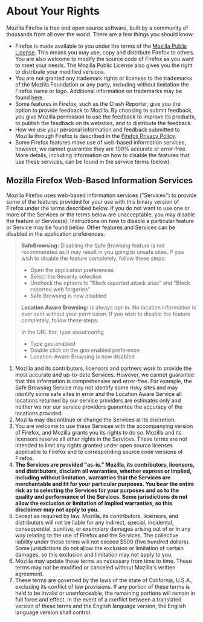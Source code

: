 # About Your Rights

Mozilla Firefox is free and open source software, built by a community of thousands from all over the world. There are a few things you should know:

* Firefox is made available to you under the terms of the [Mozilla Public License](http://www.mozilla.org/MPL/). This means you may use, copy and distribute Firefox to others. You are also welcome to modify the source code of Firefox as you want to meet your needs. The Mozilla Public License also gives you the right to distribute your modified versions.
* You are not granted any trademark rights or licenses to the trademarks of the Mozilla Foundation or any party, including without limitation the Firefox name or logo. Additional information on trademarks may be found [here](https://www.mozilla.org/foundation/trademarks/policy/).
* Some features in Firefox, such as the Crash Reporter, give you the option to provide feedback to Mozilla. By choosing to submit feedback, you give Mozilla permission to use the feedback to improve its products, to publish the feedback on its websites, and to distribute the feedback.
* How we use your personal information and feedback submitted to Mozilla through Firefox is described in the [Firefox Privacy Policy](https://www.mozilla.org/privacy/firefox/).
* Some Firefox features make use of web-based information services, however, we cannot guarantee they are 100% accurate or error-free. More details, including information on how to disable the features that use these services, can be found in the service terms (below).

## Mozilla Firefox Web-Based Information Services

Mozilla Firefox uses web-based information services ("Services") to provide some of the features provided for your use with this binary version of Firefox under the terms described below. If you do not want to use one or more of the Services or the terms below are unacceptable, you may disable the feature or Service(s). Instructions on how to disable a particular feature or Service may be found below. Other features and Services can be disabled in the application preferences.

> **SafeBrowsing:** Disabling the Safe Browsing feature is not recommended as it may result in you going to unsafe sites. If you wish to disable the feature completely, follow these steps:
>
>* Open the application preferences
>* Select the Security selection
>* Uncheck the options to "Block reported attack sites" and "Block reported web forgeries"
>* Safe Browsing is now disabled
>
> **Location Aware Browsing:** is always opt-in. No location information is ever sent without your permission. If you wish to disable the feature completely, follow these steps:
>
>In the URL bar, type about:config
>* Type geo.enabled
>* Double click on the geo.enabled preference
>* Location-Aware Browsing is now disabled


1. Mozilla and its contributors, licensors and partners work to provide the most accurate and up-to-date Services. However, we cannot guarantee that this information is comprehensive and error-free. For example, the Safe Browsing Service may not identify some risky sites and may identify some safe sites in error and the Location Aware Service all locations returned by our service providers are estimates only and neither we nor our service providers guarantee the accuracy of the locations provided.
1. Mozilla may discontinue or change the Services at its discretion.
1. You are welcome to use these Services with the accompanying version of Firefox, and Mozilla grants you its rights to do so. Mozilla and its licensors reserve all other rights in the Services. These terms are not intended to limit any rights granted under open source licenses applicable to Firefox and to corresponding source code versions of Firefox.
1. **The Services are provided "as-is." Mozilla, its contributors, licensors, and distributors, disclaim all warranties, whether express or implied, including without limitation, warranties that the Services are merchantable and fit for your particular purposes. You bear the entire risk as to selecting the Services for your purposes and as to the quality and performance of the Services. Some jurisdictions do not allow the exclusion or limitation of implied warranties, so this disclaimer may not apply to you.**
1. Except as required by law, Mozilla, its contributors, licensors, and distributors will not be liable for any indirect, special, incidental, consequential, punitive, or exemplary damages arising out of or in any way relating to the use of Firefox and the Services. The collective liability under these terms will not exceed $500 (five hundred dollars). Some jurisdictions do not allow the exclusion or limitation of certain damages, so this exclusion and limitation may not apply to you.
1. Mozilla may update these terms as necessary from time to time. These terms may not be modified or canceled without Mozilla's written agreement.
1. These terms are governed by the laws of the state of California, U.S.A., excluding its conflict of law provisions. If any portion of these terms is held to be invalid or unenforceable, the remaining portions will remain in full force and effect. In the event of a conflict between a translated version of these terms and the English language version, the English language version shall control.